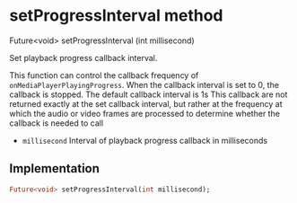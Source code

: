 


# setProgressInterval method








Future&lt;void> setProgressInterval
(int millisecond)





<p>Set playback progress callback interval.</p>
<p>This function can control the callback frequency of <code>onMediaPlayerPlayingProgress</code>. When the callback interval is set to 0, the callback is stopped. The default callback interval is 1s
This callback are not returned exactly at the set callback interval, but rather at the frequency at which the audio or video frames are processed to determine whether the callback is needed to call</p>
<ul>
<li><code>millisecond</code> Interval of playback progress callback in milliseconds</li>
</ul>



## Implementation

```dart
Future<void> setProgressInterval(int millisecond);
```







